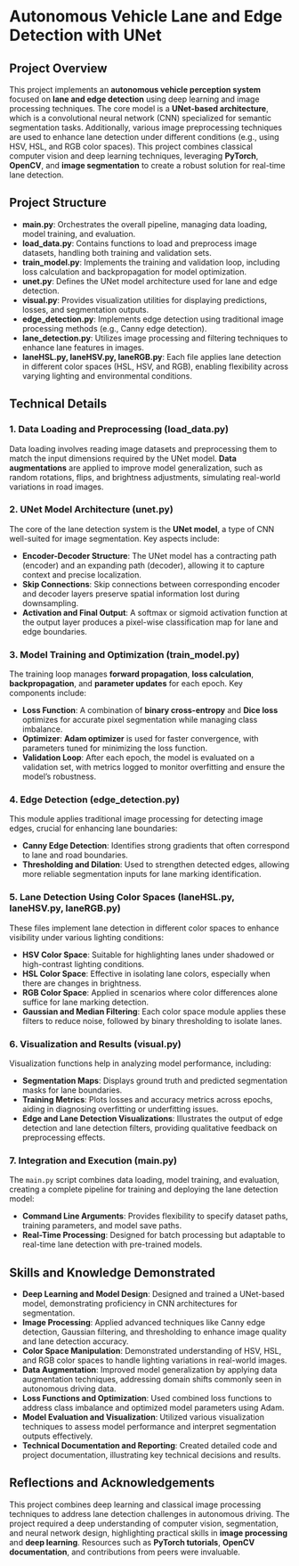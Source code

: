 # Autonomous Vehicle Lane and Edge Detection with UNet

## Project Overview

This project implements an **autonomous vehicle perception system** focused on **lane and edge detection** using deep learning and image processing techniques. The core model is a **UNet-based architecture**, which is a convolutional neural network (CNN) specialized for semantic segmentation tasks. Additionally, various image preprocessing techniques are used to enhance lane detection under different conditions (e.g., using HSV, HSL, and RGB color spaces). This project combines classical computer vision and deep learning techniques, leveraging **PyTorch**, **OpenCV**, and **image segmentation** to create a robust solution for real-time lane detection.

## Project Structure

- **main.py**: Orchestrates the overall pipeline, managing data loading, model training, and evaluation.
- **load_data.py**: Contains functions to load and preprocess image datasets, handling both training and validation sets.
- **train_model.py**: Implements the training and validation loop, including loss calculation and backpropagation for model optimization.
- **unet.py**: Defines the UNet model architecture used for lane and edge detection.
- **visual.py**: Provides visualization utilities for displaying predictions, losses, and segmentation outputs.
- **edge_detection.py**: Implements edge detection using traditional image processing methods (e.g., Canny edge detection).
- **lane_detection.py**: Utilizes image processing and filtering techniques to enhance lane features in images.
- **laneHSL.py, laneHSV.py, laneRGB.py**: Each file applies lane detection in different color spaces (HSL, HSV, and RGB), enabling flexibility across varying lighting and environmental conditions.

## Technical Details

### 1. Data Loading and Preprocessing (load_data.py)
Data loading involves reading image datasets and preprocessing them to match the input dimensions required by the UNet model. **Data augmentations** are applied to improve model generalization, such as random rotations, flips, and brightness adjustments, simulating real-world variations in road images.

### 2. UNet Model Architecture (unet.py)
The core of the lane detection system is the **UNet model**, a type of CNN well-suited for image segmentation. Key aspects include:
   - **Encoder-Decoder Structure**: The UNet model has a contracting path (encoder) and an expanding path (decoder), allowing it to capture context and precise localization.
   - **Skip Connections**: Skip connections between corresponding encoder and decoder layers preserve spatial information lost during downsampling.
   - **Activation and Final Output**: A softmax or sigmoid activation function at the output layer produces a pixel-wise classification map for lane and edge boundaries.

### 3. Model Training and Optimization (train_model.py)
The training loop manages **forward propagation**, **loss calculation**, **backpropagation**, and **parameter updates** for each epoch. Key components include:
   - **Loss Function**: A combination of **binary cross-entropy** and **Dice loss** optimizes for accurate pixel segmentation while managing class imbalance.
   - **Optimizer**: **Adam optimizer** is used for faster convergence, with parameters tuned for minimizing the loss function.
   - **Validation Loop**: After each epoch, the model is evaluated on a validation set, with metrics logged to monitor overfitting and ensure the model’s robustness.

### 4. Edge Detection (edge_detection.py)
This module applies traditional image processing for detecting image edges, crucial for enhancing lane boundaries:
   - **Canny Edge Detection**: Identifies strong gradients that often correspond to lane and road boundaries.
   - **Thresholding and Dilation**: Used to strengthen detected edges, allowing more reliable segmentation inputs for lane marking identification.

### 5. Lane Detection Using Color Spaces (laneHSL.py, laneHSV.py, laneRGB.py)
These files implement lane detection in different color spaces to enhance visibility under various lighting conditions:
   - **HSV Color Space**: Suitable for highlighting lanes under shadowed or high-contrast lighting conditions.
   - **HSL Color Space**: Effective in isolating lane colors, especially when there are changes in brightness.
   - **RGB Color Space**: Applied in scenarios where color differences alone suffice for lane marking detection.
   - **Gaussian and Median Filtering**: Each color space module applies these filters to reduce noise, followed by binary thresholding to isolate lanes.

### 6. Visualization and Results (visual.py)
Visualization functions help in analyzing model performance, including:
   - **Segmentation Maps**: Displays ground truth and predicted segmentation masks for lane boundaries.
   - **Training Metrics**: Plots losses and accuracy metrics across epochs, aiding in diagnosing overfitting or underfitting issues.
   - **Edge and Lane Detection Visualizations**: Illustrates the output of edge detection and lane detection filters, providing qualitative feedback on preprocessing effects.

### 7. Integration and Execution (main.py)
The `main.py` script combines data loading, model training, and evaluation, creating a complete pipeline for training and deploying the lane detection model:
   - **Command Line Arguments**: Provides flexibility to specify dataset paths, training parameters, and model save paths.
   - **Real-Time Processing**: Designed for batch processing but adaptable to real-time lane detection with pre-trained models.

## Skills and Knowledge Demonstrated

- **Deep Learning and Model Design**: Designed and trained a UNet-based model, demonstrating proficiency in CNN architectures for segmentation.
- **Image Processing**: Applied advanced techniques like Canny edge detection, Gaussian filtering, and thresholding to enhance image quality and lane detection accuracy.
- **Color Space Manipulation**: Demonstrated understanding of HSV, HSL, and RGB color spaces to handle lighting variations in real-world images.
- **Data Augmentation**: Improved model generalization by applying data augmentation techniques, addressing domain shifts commonly seen in autonomous driving data.
- **Loss Functions and Optimization**: Used combined loss functions to address class imbalance and optimized model parameters using Adam.
- **Model Evaluation and Visualization**: Utilized various visualization techniques to assess model performance and interpret segmentation outputs effectively.
- **Technical Documentation and Reporting**: Created detailed code and project documentation, illustrating key technical decisions and results.

## Reflections and Acknowledgements

This project combines deep learning and classical image processing techniques to address lane detection challenges in autonomous driving. The project required a deep understanding of computer vision, segmentation, and neural network design, highlighting practical skills in **image processing** and **deep learning**. Resources such as **PyTorch tutorials**, **OpenCV documentation**, and contributions from peers were invaluable.

